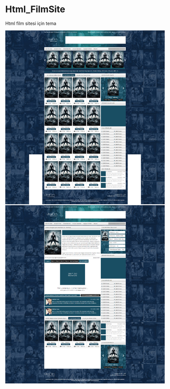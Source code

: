 # Html_FilmSite
Html film sitesi için tema


<img src="screencapture1.png"/><img src="screencapture2.png"/>
